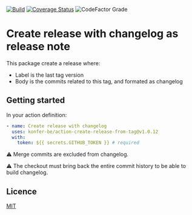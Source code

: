 [![Build](https://github.com/steve-lebleu/action-create-release-from-tag/actions/workflows/build-and-test.yml/badge.svg)](https://github.com/steve-lebleu/action-create-release-from-tag/actions/workflows/build-and-test.yml)
[![Coverage Status](https://coveralls.io/repos/github/steve-lebleu/action-create-release-from-tag/badge.svg?branch=refs/tags/v1.0.6)](https://coveralls.io/github/steve-lebleu/action-create-release-from-tag?branch=refs/tags/v1.0.6)
![CodeFactor Grade](https://img.shields.io/codefactor/grade/github/steve-lebleu/action-create-release-from-tag/master)

# Create release with changelog as release note

This package create a release where:

- Label is the last tag version
- Body is the commits related to this tag, and formated as changelog

## Getting started

In your action definition:

```yaml
- name: Create release with changelog
  uses: konfer-be/action-create-release-from-tag@v1.0.12
  with:
    token: ${{ secrets.GITHUB_TOKEN }} # required
```

:warning: Merge commits are excluded from changelog.

:warning: The checkout must bring back the entire commit history to be able to build changelog.

## Licence

[MIT](/LICENSE)
